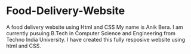 # Food-Delivery-Website
A food delivery website using Html and CSS
My name is Anik Bera. I am currently pusuing B.Tech in Computer Science and Engineering from Techno India University. I have created this fully resposive website using html and CSS.
